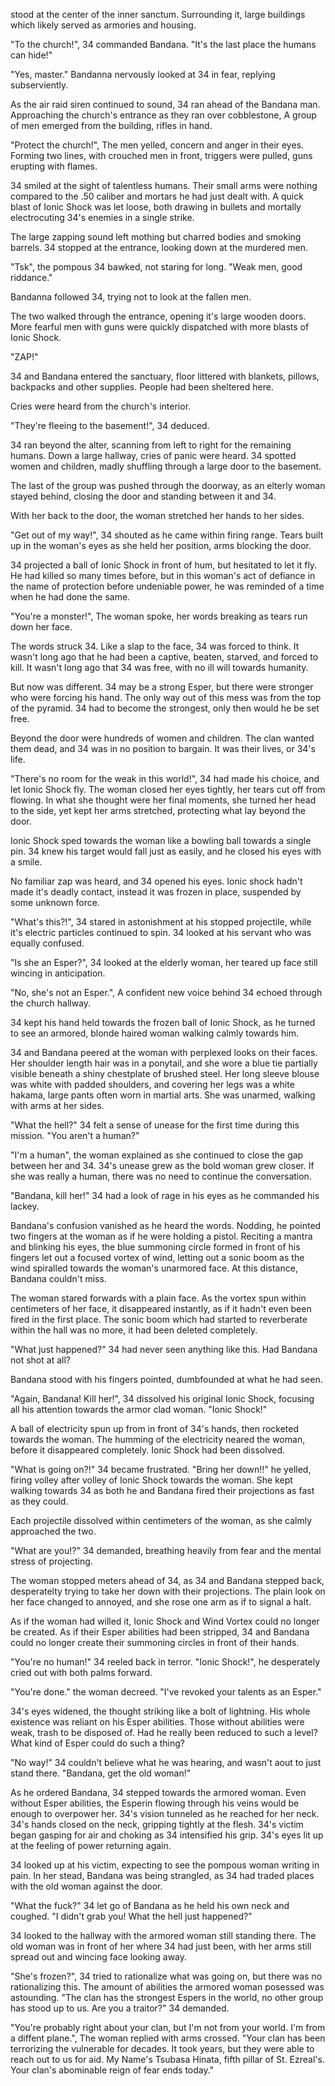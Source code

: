 stood at the center of the inner sanctum. Surrounding it, large buildings which likely served as armories and housing.

"To the church!", 34 commanded Bandana. "It's the last place the humans can hide!"

"Yes, master." Bandanna nervously looked at 34 in fear, replying subserviently.

As the air raid siren continued to sound, 34 ran ahead of the Bandana man. Approaching the church's entrance as they ran over cobblestone, A group of men emerged from the building, rifles in hand.

"Protect the church!", The men yelled, concern and anger in their eyes. Forming two lines, with crouched men in front, triggers were pulled, guns erupting with flames.

34 smiled at the sight of talentless humans. Their small arms were nothing compared to the .50 caliber and mortars he had just dealt with. A quick blast of Ionic Shock was let loose, both drawing in bullets and mortally electrocuting 34's enemies in a single strike.

The large zapping sound left mothing but charred bodies and smoking barrels. 34 stopped at the entrance, looking down at the murdered men.

"Tsk", the pompous 34 bawked, not staring for long. "Weak men, good riddance."

Bandanna followed 34, trying not to look at the fallen men.

The two walked through the entrance, opening it's large wooden doors. More fearful men with guns were quickly dispatched with more blasts of Ionic Shock.

"ZAP!"

34 and Bandana entered the sanctuary, floor littered with blankets, pillows, backpacks and other supplies. People had been sheltered here.

Cries were heard from the church's interior.

"They're fleeing to the basement!", 34 deduced.

34 ran beyond the alter, scanning from left to right for the remaining humans. Down a large hallway, cries of panic were heard. 34 spotted women and children, madly shuffling through a large door to the basement.

The last of the group was pushed through the doorway, as an elterly woman stayed behind, closing the door and standing between it and 34.

With her back to the door, the woman stretched her hands to her sides.

"Get out of my way!", 34 shouted as he came within firing range. Tears built up in the woman's eyes as she held her position, arms blocking the door.

34 projected a ball of Ionic Shock in front of hum, but hesitated to let it fly. He had killed so many times before, but in this woman's act of defiance in the name of protection before undeniable power, he was reminded of a time when he had done the same.

"You're a monster!", The woman spoke, her words breaking as tears run down her face.

The words struck 34. Like a slap to the face, 34 was forced to think. It wasn't long ago that he had been a captive, beaten, starved, and forced to kill. It wasn't long ago that 34 was free, with no ill will towards humanity.

But now was different. 34 may be a strong Esper, but there were stronger who were forcing his hand. The only way out of this mess was from the top of the pyramid. 34 had to become the strongest, only then would he be set free.

Beyond the door were hundreds of women and children. The clan wanted them dead, and 34 was in no position to bargain. It was their lives, or 34's life. 

"There's no room for the weak in this world!", 34 had made his choice, and let Ionic Shock fly. The woman closed her eyes tightly, her tears cut off from flowing. In what she thought were her final moments, she turned her head to the side, yet kept her arms stretched, protecting what lay beyond the door.

Ionic Shock sped towards the woman like a bowling ball towards a single pin. 34 knew his target would fall just as easily, and he closed his eyes with a smile.

No familiar zap was heard, and 34 opened his eyes. Ionic shock hadn't made it's deadly contact, instead it was frozen in place, suspended by some unknown force.

"What's this?!", 34 stared in astonishment at his stopped projectile, while it's electric particles continued to spin. 34 looked at his servant who was equally confused. 

"Is she an Esper?", 34 looked at the elderly woman, her teared up face still wincing in anticipation.

"No, she's not an Esper.", A confident new voice behind 34 echoed through the church hallway.

34 kept his hand held towards the frozen ball of Ionic Shock, as he turned to see an armored, blonde haired woman walking calmly towards him.

34 and Bandana peered at the woman with perplexed looks on their faces. Her shoulder length hair was in a ponytail, and she wore a blue tie partially visible beneath a shiny chestplate of brushed steel. Her long sleeve blouse was white with padded shoulders, and covering her legs was a white hakama, large pants often worn in martial arts. She was unarmed, walking with arms at her sides.

"What the hell?" 34 felt a sense of unease for the first time during this mission. "You aren't a human?"

"I'm a human", the woman explained as she continued to close the gap between her and 34. 34's unease grew as the bold woman grew closer. If she was really a human, there was no need to continue the conversation.

"Bandana, kill her!" 34 had a look of rage in his eyes as he commanded his lackey.

Bandana's confusion vanished as he heard the words. Nodding, he pointed two fingers at the woman as if he were holding a pistol. Reciting a mantra and blinking his eyes, the blue summoning circle formed in front of his fingers let out a focused vortex of wind, letting out a sonic boom as the wind spiralled towards the woman's unarmored face. At this distance, Bandana couldn't miss.

The woman stared forwards with a plain face. As the vortex spun within centimeters of her face, it disappeared instantly, as if it hadn't even been fired in the first place. The sonic boom which had started to reverberate within the hall was no more, it had been deleted completely.

"What just happened?" 34 had never seen anything like this. Had Bandana not shot at all?

Bandana stood with his fingers pointed, dumbfounded at what he had seen.

"Again, Bandana! Kill her!", 34 dissolved his original Ionic Shock, focusing all his attention towards the armor clad woman. "Ionic Shock!"

A ball of electricity spun up from in front of 34's hands, then rocketed towards the woman. The humming of the electricity neared the woman, before it disappeared completely. Ionic Shock had been dissolved.

"What is going on?!" 34 became frustrated. "Bring her down!!" he yelled, firing volley after volley of Ionic Shock towards the woman. She kept walking towards 34 as both he and Bandana fired their projections as fast as they could.

Each projectile dissolved within centimeters of the woman, as she calmly approached the two.

"What are you!?" 34 demanded, breathing heavily from fear and the mental stress of projecting.

The woman stopped meters ahead of 34, as 34 and Bandana stepped back, desperatelty trying to take her down with their projections. The plain look on her face changed to annoyed, and she rose one arm as if to signal a halt.

As if the woman had willed it, Ionic Shock and Wind Vortex could no longer be created. As if their Esper abilities had been stripped, 34 and Bandana could no longer create their summoning circles in front of their hands.

"You're no human!" 34 reeled back in terror. "Ionic Shock!", he desperately cried out with both palms forward. 

"You're done." the woman decreed. "I've revoked your talents as an Esper."

34's eyes widened, the thought striking like a bolt of lightning. His whole existence was reliant on his Esper abilities. Those without abilities were weak, trash to be disposed of. Had he really been reduced to such a level? What kind of Esper could do such a thing?

"No way!" 34 couldn't believe what he was hearing, and wasn't aout to just stand there. "Bandana, get the old woman!"

As he ordered Bandana, 34 stepped towards the armored woman. Even without Esper abilities, the Esperin flowing through his veins would be enough to overpower her. 34's vision tunneled as he reached for her neck. 34's hands closed on the neck, gripping tightly at the flesh. 34's victim began gasping for air and choking as 34 intensified his grip. 34's eyes lit up at the feeling of power returning again.

34 looked up at his victim, expecting to see the pompous woman writing in pain. In her stead, Bandana was being strangled, as 34 had traded places with the old woman against the door.

"What the fuck?" 34 let go of Bandana as he held his own neck and coughed. "I didn't grab you! What the hell just happened?"

34 looked to the hallway with the armored woman still standing there. The old woman was in front of her where 34 had just been, with her arms still spread out and wincing face looking away.

"She's frozen?", 34 tried to rationalize what was going on, but there was no rationalizing this. The amount of abilities the armored woman posessed was astounding. "The clan has the strongest Espers in the world, no other group has stood up to us. Are you a traitor?" 34 demanded.

"You're probably right about your clan, but I'm not from your world. I'm from a diffent plane.", The woman replied with arms crossed. "Your clan has been terrorizing the vulnerable for decades. It took years, but they were able to reach out to us for aid. My Name's Tsubasa Hinata, fifth pillar of St. Ezreal's. Your clan's abominable reign of fear ends today."